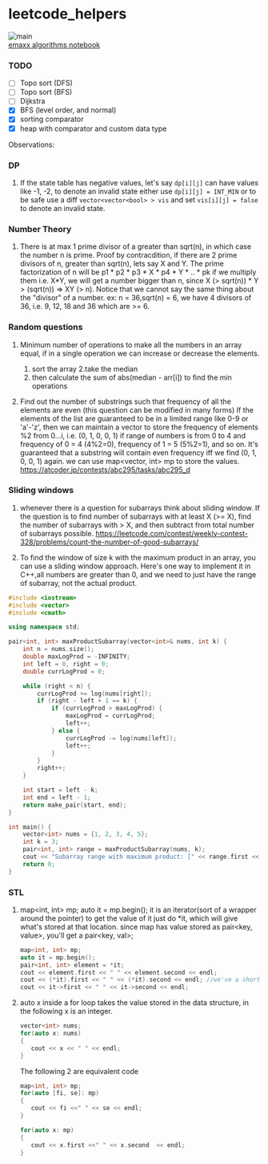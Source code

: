 # leetcode_helpers
![main](https://github.com/mohitanand001/leetcode_helpers/actions/workflows/main.yml/badge.svg) <br>
[emaxx algorithms notebook](https://cp-algorithms.com/)

### TODO

- [ ] Topo sort (DFS)
- [ ] Topo sort (BFS)
- [ ] Dijkstra
- [x] BFS (level order, and normal)
- [x] sorting comparator
- [x] heap with comparator and custom data type
<!-- - [ ]  -->




Observations: 
### DP
1. If the state table has negative values, let's say `dp[i][j]` can have values like -1, -2, to denote an invalid state either use
   `dp[i][j] = INT_MIN` or to be safe use a diff `vector<vector<bool> > vis` and set `vis[i][j] = false` to denote an invalid state.


### Number Theory
1. There is at max 1 prime divisor of a greater than sqrt(n), in which case the number n is prime.
   Proof by contracdition, if there are 2 prime divisors of n, greater than sqrt(n), lets say X and Y.
   The prime factorization of n will be p1 * p2 * p3 * X * p4 * Y * .. * pk
   if we multiply them i.e. X*Y, we will get a number bigger than n, since X (> sqrt(n)) * Y > (sqrt(n)) => XY (> n).
   Notice that we cannot say the same thing about the "divisor" of a number.
   ex: n = 36,sqrt(n) = 6, we have 4 divisors of 36, i.e. 9, 12, 18 and 36 which are >= 6. 

### Random questions
1. Minimum number of operations to make all the numbers in an array equal, if in a single operation
we can increase or decrease the elements.
   1. sort the array
   2.take the median
   3. then calculate the sum of abs(median - arr[i]) to find the min operations

2. Find out the number of substrings such that frequency of all the elements are even (this question can be modified in many forms)
   If the elements of the list are guaranteed to be in a limited range like 0-9 or 'a'-'z', then we can maintain a
   vector to store the frequency of elements %2 from 0...i, i.e. (0, 1, 0, 0, 1) if range of numbers is from 0 to 4 and
   frequency of 0 = 4 (4%2=0), frequency of 1 = 5 (5%2=1), and so on. It's guaranteed that a substring will contain even frequency
   iff we find (0, 1, 0, 0, 1) again. we can use map<vector<int>, int> mp to store the values.
   https://atcoder.jp/contests/abc295/tasks/abc295_d
   


### Sliding windows
1. whenever there is a question for subarrays think about sliding window. If the question is to find number of subarrays with 
   at least X (>= X), find the number of subarrays with > X, and then subtract from total number of subarrays possible.
   https://leetcode.com/contest/weekly-contest-328/problems/count-the-number-of-good-subarrays/
   
2. To find the window of size k with the maximum product in an array, you can use a sliding window approach. Here's one way to implement it in C++,all numbers are greater than 0, and we need to just have the range of subarray, not the actual product.
```cpp
#include <iostream>
#include <vector>
#include <cmath>

using namespace std;

pair<int, int> maxProductSubarray(vector<int>& nums, int k) {
    int n = nums.size();
    double maxLogProd = -INFINITY;
    int left = 0, right = 0;
    double currLogProd = 0;

    while (right < n) {
        currLogProd += log(nums[right]);
        if (right - left + 1 == k) {
            if (currLogProd > maxLogProd) {
                maxLogProd = currLogProd;
                left++;
            } else {
                currLogProd -= log(nums[left]);
                left++;
            }
        }
        right++;
    }

    int start = left - k;
    int end = left - 1;
    return make_pair(start, end);
}

int main() {
    vector<int> nums = {1, 2, 3, 4, 5};
    int k = 3;
    pair<int, int> range = maxProductSubarray(nums, k);
    cout << "Subarray range with maximum product: [" << range.first << ", " << range.second << "]" << endl;
    return 0;
}

```

### STL
1. map<int, int> mp; 
   auto it = mp.begin(); it is an iterator(sort of a wrapper around the pointer)
   to get the value of it just do *it, which will give what's stored at that location.
   since map has value stored as pair<key, value>, you'll get a pair<key, val>;
   ```cpp
   map<int, int> mp;
   auto it = mp.begin();
   pair<int, int> element = *it;
   cout << element.first << " " << element.second << endl;
   cout << (*it).first << " " << (*it).second << endl; //we've a shorthand for this line
   cout << it->first << " " << it->second << endl;
   ````
 2. auto x inside a for loop takes the value stored in the data structure, in the following x is an integer.
      ```cpp
      vector<int> nums;
      for(auto x: nums)
      {
         cout << x << " " << endl;
      }
      ```

      The following 2 are equivalent code
      ```cpp
      map<int, int> mp;
      for(auto [fi, se]: mp)
      {
         cout << fi <<" " << se << endl;
      }

      for(auto x: mp)
      {
         cout << x.first <<" " << x.second  << endl;
      }
    ```

